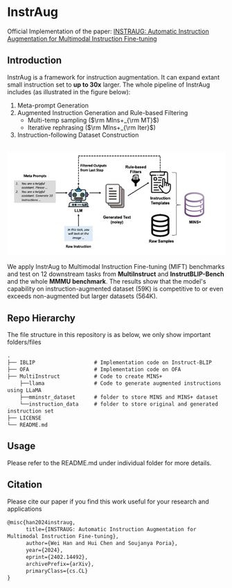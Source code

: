 # InstrAug
Official Implementation of the paper: [INSTRAUG: Automatic Instruction Augmentation for Multimodal Instruction Fine-tuning](https://arxiv.org/pdf/2402.14492.pdf)

## Introduction
InstrAug is a framework for instruction augmentation. It can expand extant small instruction set to __up to 30x__ larger.
The whole pipeline of InstrAug includes (as illustrated in the figure below):
1. Meta-prompt Generation
2. Augmented Instruction Generation and Rule-based Filtering
    * Multi-temp sampling  ($\rm MIns+_{\rm MT}$)
    * Iterative rephrasing ($\rm MIns+_{\rm Iter}$)
3. Instruction-following Dataset Construction

<p align="center">
    <br>
    <img src="assets/Framework.png"/>
    <br>
<p>

We apply InstrAug to Multimodal Instruction Fine-tuning (MIFT) benchmarks and test on 12 downstream tasks from __MultiInstruct__ and __InstrutBLIP-Bench__ and the whole __MMMU benchmark__.
The results show that the model's capability on instruction-augmented dataset (59K) is competitive to or even exceeds non-augmented but larger datasets (564K).

## Repo Hierarchy
The file structure in this repository is as below, we only show important folders/files

    .
    ├── IBLIP                   # Implementation code on Instruct-BLIP
    ├── OFA                     # Implementation code on OFA
    ├── MultiInstruct           # Code to create MINS+
        ├──llama                # Code to generate augmented instructions using LLaMA
        ├──mminstr_dataset      # folder to store MINS and MINS+ dataset 
        └──instruction_data     # folder to store original and generated instruction set 
    ├── LICENSE
    └── README.md

## Usage
Please refer to the README.md under individual folder for more details.

## Citation
Please cite our paper if you find this work useful for your research and applications

```
@misc{han2024instraug,
      title={INSTRAUG: Automatic Instruction Augmentation for Multimodal Instruction Fine-tuning}, 
      author={Wei Han and Hui Chen and Soujanya Poria},
      year={2024},
      eprint={2402.14492},
      archivePrefix={arXiv},
      primaryClass={cs.CL}
}
```
